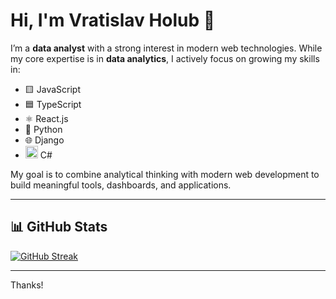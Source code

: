 # Hi, I'm Vratislav Holub 👋

I’m a **data analyst** with a strong interest in modern web technologies. While my core expertise is in **data analytics**, I actively focus on growing my skills in:

- 🟨 JavaScript
- 🟦 TypeScript
- ⚛️ React.js
- 🐍 Python
- 🌐 Django
- <img src="https://upload.wikimedia.org/wikipedia/commons/7/7d/Microsoft_.NET_logo.svg" alt=".NET" width="20"/> C#

My goal is to combine analytical thinking with modern web development to build meaningful tools, dashboards, and applications.

---

## 📊 GitHub Stats

[![GitHub Streak](https://streak-stats.demolab.com?user=vholub&theme=dark&date_format=j%20M%5B%20Y%5D)](https://git.io/streak-stats)

<!-- ![Top Langs](https://github-stats-vholubs-projects.vercel.app/api/top-langs/?username=vholub&layout=compact) -->

<!-- A -->

---

Thanks!
